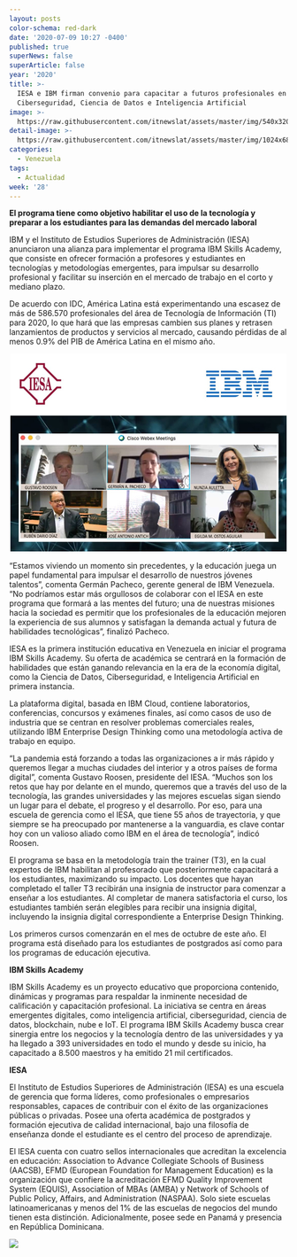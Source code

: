 ```yaml
---
layout: posts
color-schema: red-dark
date: '2020-07-09 10:27 -0400'
published: true
superNews: false
superArticle: false
year: '2020'
title: >-
  IESA e IBM firman convenio para capacitar a futuros profesionales en
  Ciberseguridad, Ciencia de Datos e Inteligencia Artificial
image: >-
  https://raw.githubusercontent.com/itnewslat/assets/master/img/540x320/IESA-IBM-p.jpg
detail-image: >-
  https://raw.githubusercontent.com/itnewslat/assets/master/img/1024x680/IESA-IBM-g.jpg
categories:
  - Venezuela
tags:
  - Actualidad
week: '28'
---
```

**El programa tiene como objetivo habilitar el uso de la tecnología y preparar a los estudiantes para las demandas del mercado laboral**

IBM y el Instituto de Estudios Superiores de Administración (IESA) anunciaron una alianza para implementar el programa IBM Skills Academy, que consiste en ofrecer formación a profesores y estudiantes en tecnologías y metodologías emergentes, para impulsar su desarrollo profesional y facilitar su inserción en el mercado de trabajo en el corto y mediano plazo.

De acuerdo con IDC, América Latina está experimentando una escasez de más de 586.570 profesionales del área de Tecnología de Información (TI) para 2020, lo que hará que las empresas cambien sus planes y retrasen lanzamientos de productos y servicios al mercado, causando pérdidas de al menos 0.9% del PIB de América Latina en el mismo año.

<center>
<div class='img'><img class="alignnone" src="https://raw.githubusercontent.com/itnewslat/assets/master/img/300x300/IESAIBM.jpg" />
</div>
</center>

“Estamos viviendo un momento sin precedentes, y la educación juega un papel fundamental para impulsar el desarrollo de nuestros jóvenes talentos”, comenta Germán Pacheco, gerente general de IBM Venezuela. “No podríamos estar más orgullosos de colaborar con el IESA en este programa que formará a las mentes del futuro; una de nuestras misiones hacia la sociedad es permitir que los profesionales de la educación mejoren la experiencia de sus alumnos y satisfagan la demanda actual y futura de habilidades tecnológicas”, finalizó Pacheco.

IESA es la primera institución educativa en Venezuela en iniciar el programa IBM Skills Academy. Su oferta de académica se centrará en la formación de habilidades que están ganando relevancia en la era de la economía digital, como la Ciencia de Datos, Ciberseguridad, e Inteligencia Artificial en primera instancia. 

La plataforma digital, basada en IBM Cloud, contiene laboratorios, conferencias, concursos y exámenes finales, así como casos de uso de industria que se centran en resolver problemas comerciales reales, utilizando IBM Enterprise Design Thinking como una metodología activa de trabajo en equipo.

“La pandemia está forzando a todas las organizaciones a ir más rápido y queremos llegar a muchas ciudades del interior y a otros países de forma digital”, comenta Gustavo Roosen, presidente del IESA. “Muchos son los retos que hay por delante en el mundo, queremos que a través del uso de la tecnología, las grandes universidades y las mejores escuelas sigan siendo un lugar para el debate, el progreso y el desarrollo. Por eso, para una escuela de gerencia como el IESA, que tiene 55 años de trayectoria, y que siempre se ha preocupado por mantenerse a la vanguardia, es clave contar hoy con un valioso aliado como IBM en el área de tecnología”, indicó Roosen.

El programa se basa en la metodología train the trainer (T3), en la cual expertos de IBM habilitan al profesorado que posteriormente capacitará a los estudiantes, maximizando su impacto. Los docentes que hayan completado el taller T3 recibirán una insignia de instructor para comenzar a enseñar a los estudiantes. Al completar de manera satisfactoria el curso, los estudiantes también serán elegibles para recibir una insignia digital, incluyendo la insignia digital correspondiente a Enterprise Design Thinking.

Los primeros cursos comenzarán en el mes de octubre de este año. El programa está diseñado para los estudiantes de postgrados así como para los programas de educación ejecutiva. 

**IBM Skills Academy**

IBM Skills Academy es un proyecto educativo que proporciona contenido, dinámicas y programas para respaldar la inminente necesidad de calificación y capacitación profesional. La iniciativa se centra en áreas emergentes digitales, como inteligencia artificial, ciberseguridad, ciencia de datos, blockchain, nube e IoT. 
El programa IBM Skills Academy busca crear sinergia entre los negocios y la tecnología dentro de las universidades y ya ha llegado a 393 universidades en todo el mundo y desde su inicio, ha capacitado a 8.500 maestros y ha emitido 21 mil certificados. 

**IESA**

El Instituto de Estudios Superiores de Administración (IESA) es una escuela de gerencia que forma líderes, como profesionales o empresarios responsables, capaces de contribuir con el éxito de las organizaciones públicas o privadas. Posee una oferta académica de postgrados y formación ejecutiva de calidad internacional, bajo una filosofía de enseñanza donde el estudiante es el centro del proceso de aprendizaje.

El IESA cuenta con cuatro sellos internacionales que acreditan la excelencia en educación: Association to Advance Collegiate Schools of Business (AACSB), EFMD (European Foundation for Management Education) es la organización que confiere la acreditación EFMD Quality Improvement System (EQUIS), Association of MBAs (AMBA) y Network of Schools of Public Policy, Affairs, and Administration (NASPAA). Solo siete escuelas latinoamericanas y menos del 1% de las escuelas de negocios del mundo tienen esta distinción. Adicionalmente, posee sede en Panamá y presencia en República Dominicana.

<img src="https://tracker.metricool.com/c3po.jpg?hash=56f88a41e39ab42c063cc51676587a04"/>
